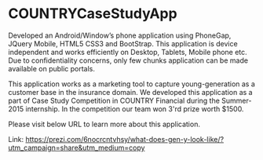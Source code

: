 # COUNTRYCaseStudyApp

Developed an Android/Window’s phone application using PhoneGap, JQuery Mobile, HTML5 CSS3 and BootStrap. This application is
device independent and works efficiently on Desktop, Tablets, Mobile phone etc. Due to confidentiality concerns, only few chunks
application can be made available on public portals.

This application works as a marketing tool to capture young-generation as a customer base in the insurance domain. We developed
this application as a part of Case Study Competition in COUNTRY Financial during the Summer-2015 internship. In the competition
our team won 3'rd prize worth $1500.

Please visit below URL to learn more about this application.

Link: https://prezi.com/6nocrcntvhsy/what-does-gen-y-look-like/?utm_campaign=share&utm_medium=copy


